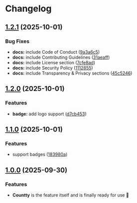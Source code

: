 # Changelog

## [1.2.1](https://github.com/wellwelwel/countty/compare/v1.2.0...v1.2.1) (2025-10-01)


### Bug Fixes

* **docs:** include Code of Conduct ([9a3a6c5](https://github.com/wellwelwel/countty/commit/9a3a6c508513bb8bfafb217d8c37e390a6fdd980))
* **docs:** include Contributing Guidelines ([31aeaff](https://github.com/wellwelwel/countty/commit/31aeaff9f9dd3f2c02af30994a7e0ea7f2cba0d8))
* **docs:** include License section ([7cfe8ad](https://github.com/wellwelwel/countty/commit/7cfe8adfc09c4e362900ddfca9a06e7e8efba915))
* **docs:** include Security Policy ([1112855](https://github.com/wellwelwel/countty/commit/1112855d83b88de82e1fdbcff32ef64bb2ea178c))
* **docs:** include Transparency & Privacy sections ([45c5246](https://github.com/wellwelwel/countty/commit/45c52465f12ca3eed4c99e02456d9b2a7a988460))

## [1.2.0](https://github.com/wellwelwel/countty/compare/v1.1.0...v1.2.0) (2025-10-01)


### Features

* **badge:** add logo support ([d7cb453](https://github.com/wellwelwel/countty/commit/d7cb45357c1ddca01138a983a515e4438a2bbbbb))

## [1.1.0](https://github.com/wellwelwel/countty/compare/v1.0.0...v1.1.0) (2025-10-01)


### Features

* support badges ([183980a](https://github.com/wellwelwel/countty/commit/183980a41fcbec5e62f8f39a47bd197e562fc5d9))

## [1.0.0](https://github.com/wellwelwel/countty/compare/v1.0.0...v1.0.0) (2025-09-30)


### Features

* **Countty** is the feature itself and is finally ready for use 🎉
